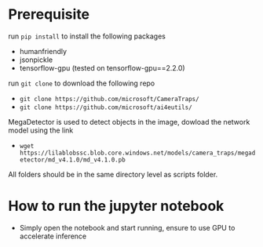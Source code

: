 # Prerequisite
run `pip install` to install the following packages 
- humanfriendly
- jsonpickle
- tensorflow-gpu (tested on tensorflow-gpu==2.2.0)

run `git clone` to download the following repo
- `git clone https://github.com/microsoft/CameraTraps/`
- `git clone https://github.com/microsoft/ai4eutils/`

MegaDetector is used to detect objects in the image, dowload the network model using the link
-  `wget https://lilablobssc.blob.core.windows.net/models/camera_traps/megadetector/md_v4.1.0/md_v4.1.0.pb`

All folders should be in the same directory level as scripts folder.

# How to run the jupyter notebook
- Simply open the notebook and start running, ensure to use GPU to accelerate inference